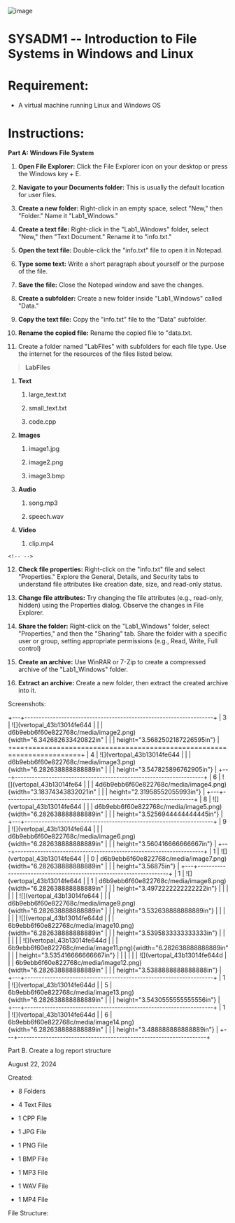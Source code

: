 ![image](https://github.com/user-attachments/assets/f3613335-44df-4719-99aa-fe6b566a4890)


# SYSADM1 -- Introduction to File Systems in Windows and Linux

# Requirement: 

-   A virtual machine running Linux and Windows OS

# Instructions:

**Part A: Windows File System**

1.  **Open File Explorer:** Click the File Explorer icon on your desktop
    or press the Windows key + E.

2.  **Navigate to your Documents folder:** This is usually the default
    location for user files.

3.  **Create a new folder:** Right-click in an empty space, select
    \"New,\" then \"Folder.\" Name it \"Lab1_Windows.\"

4.  **Create a text file:** Right-click in the \"Lab1_Windows\" folder,
    select \"New,\" then \"Text Document.\" Rename it to \"info.txt.\"

5.  **Open the text file:** Double-click the \"info.txt\" file to open
    it in Notepad.

6.  **Type some text:** Write a short paragraph about yourself or the
    purpose of the file.

7.  **Save the file:** Close the Notepad window and save the changes.

8.  **Create a subfolder:** Create a new folder inside \"Lab1_Windows\"
    called \"Data.\"

9.  **Copy the text file:** Copy the \"info.txt\" file to the \"Data\"
    subfolder.

10. **Rename the copied file:** Rename the copied file to \"data.txt.

11. Create a folder named \"LabFiles\" with subfolders for each file
    type. Use the internet for the resources of the files listed below.

> **LabFiles**

1.  **Text**

    1.  large_text.txt

    2.  small_text.txt

    3.  code.cpp

2.  **Images**

    1.  image1.jpg

    2.  image2.png

    3.  image3.bmp

3.  **Audio**

    1.  song.mp3

    2.  speech.wav

4.  **Video**

    1.  clip.mp4

```{=html}
<!-- -->
```
12. **Check file properties:** Right-click on the \"info.txt\" file and
    select \"Properties.\" Explore the General, Details, and Security
    tabs to understand file attributes like creation date, size, and
    read-only status.

13. **Change file attributes:** Try changing the file attributes (e.g.,
    read-only, hidden) using the Properties dialog. Observe the changes
    in File Explorer.

14. **Share the folder:** Right-click on the \"Lab1_Windows\" folder,
    select \"Properties,\" and then the \"Sharing\" tab. Share the
    folder with a specific user or group, setting appropriate
    permissions (e.g., Read, Write, Full control)

15. **Create an archive:** Use WinRAR or 7-Zip to create a compressed
    archive of the \"Lab1_Windows\" folder.

16. **Extract an archive:** Create a new folder, then extract the
    created archive into it.

Screenshots:

+---+-------------------------------------------------------------------+
| 3 | ![](vertopal_43b13014fe644                                        |
|   | d6b9ebb6f60e822768c/media/image2.png){width="6.342682633420822in" |
|   | height="3.5682502187226595in"}                                    |
+===+===================================================================+
| 4 | ![](vertopal_43b13014fe644                                        |
|   | d6b9ebb6f60e822768c/media/image3.png){width="6.282638888888889in" |
|   | height="3.547825896762905in"}                                     |
+---+-------------------------------------------------------------------+
| 6 | ![](vertopal_43b13014fe64                                         |
|   | 4d6b9ebb6f60e822768c/media/image4.png){width="3.18374343832021in" |
|   | height="2.31958552055993in"}                                      |
+---+-------------------------------------------------------------------+
| 8 | ![](vertopal_43b13014fe644                                        |
|   | d6b9ebb6f60e822768c/media/image5.png){width="6.282638888888889in" |
|   | height="3.5256944444444445in"}                                    |
+---+-------------------------------------------------------------------+
| 9 | ![](vertopal_43b13014fe644                                        |
|   | d6b9ebb6f60e822768c/media/image6.png){width="6.282638888888889in" |
|   | height="3.560416666666667in"}                                     |
+---+-------------------------------------------------------------------+
| 1 | ![](vertopal_43b13014fe644                                        |
| 0 | d6b9ebb6f60e822768c/media/image7.png){width="6.282638888888889in" |
|   | height="3.56875in"}                                               |
+---+-------------------------------------------------------------------+
| 1 | ![](vertopal_43b13014fe644                                        |
| 1 | d6b9ebb6f60e822768c/media/image8.png){width="6.282638888888889in" |
|   | height="3.4972222222222222in"}                                    |
|   |                                                                   |
|   | ![](vertopal_43b13014fe644                                        |
|   | d6b9ebb6f60e822768c/media/image9.png){width="6.282638888888889in" |
|   | height="3.532638888888889in"}                                     |
|   |                                                                   |
|   | ![](vertopal_43b13014fe644d                                       |
|   | 6b9ebb6f60e822768c/media/image10.png){width="6.282638888888889in" |
|   | height="3.5395833333333333in"}                                    |
|   |                                                                   |
|   | ![](vertopal_43b13014fe644d                                       |
|   | 6b9ebb6f60e822768c/media/image11.png){width="6.282638888888889in" |
|   | height="3.535416666666667in"}                                     |
|   |                                                                   |
|   | ![](vertopal_43b13014fe644d                                       |
|   | 6b9ebb6f60e822768c/media/image12.png){width="6.282638888888889in" |
|   | height="3.5388888888888888in"}                                    |
+---+-------------------------------------------------------------------+
| 1 | ![](vertopal_43b13014fe644d                                       |
| 5 | 6b9ebb6f60e822768c/media/image13.png){width="6.282638888888889in" |
|   | height="3.5430555555555556in"}                                    |
+---+-------------------------------------------------------------------+
| 1 | ![](vertopal_43b13014fe644d                                       |
| 6 | 6b9ebb6f60e822768c/media/image14.png){width="6.282638888888889in" |
|   | height="3.488888888888889in"}                                     |
+---+-------------------------------------------------------------------+

Part B. Create a log report structure

August 22, 2024

Created:

-   8 Folders

-   4 Text Files

-   1 CPP File

-   1 JPG File

-   1 PNG File

-   1 BMP File

-   1 MP3 File

-   1 WAV File

-   1 MP4 File

File Structure:
